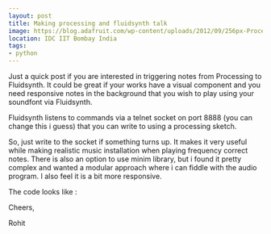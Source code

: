 ```yaml
---
layout: post
title: Making processing and fluidsynth talk
image: https://blog.adafruit.com/wp-content/uploads/2012/09/256px-Processing_Logo_Clipped.svg_.jpg
location: IDC IIT Bombay India
tags:
- python
---
```


Just a quick post if you are interested in triggering notes from Processing to Fluidsynth. It could be great if your works have a visual component and you need responsive notes in the background that you wish to play using your soundfont via Fluidsynth. 

Fluidsynth listens to commands via a telnet socket on port 8888 (you can change this i guess) that you can write to using a processing sketch.

So, just write to the socket if something turns up. It makes it very useful while making realistic music installation when playing frequency correct notes. There is also an option to use minim library, but i found it pretty complex and wanted a modular approach where i can fiddle with the audio program. I also feel it is a bit more responsive. 

The code looks like :

<script src="https://gist.github.com/IndianTinker/b158269c985c8b7e182c646ee8b26662.js"></script>


Cheers,

Rohit




  

 

